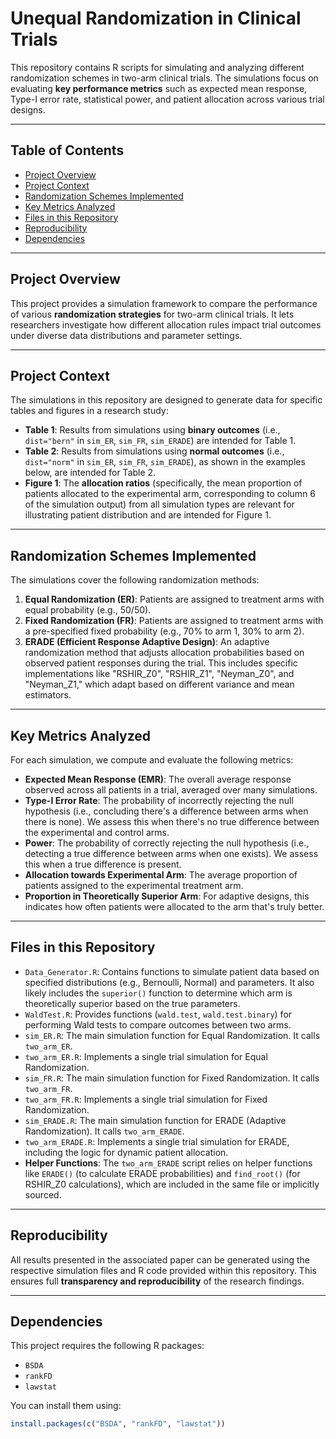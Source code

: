 # Unequal Randomization in Clinical Trials

This repository contains R scripts for simulating and analyzing different randomization schemes in two-arm clinical trials. The simulations focus on evaluating **key performance metrics** such as expected mean response, Type-I error rate, statistical power, and patient allocation across various trial designs.

---

## Table of Contents

- [Project Overview](#project-overview)
- [Project Context](#project-context)
- [Randomization Schemes Implemented](#randomization-schemes-implemented)
- [Key Metrics Analyzed](#key-metrics-analyzed)
- [Files in this Repository](#files-in-this-repository)
- [Reproducibility](#reproducibility)
- [Dependencies](#dependencies)

---

## Project Overview

This project provides a simulation framework to compare the performance of various **randomization strategies** for two-arm clinical trials. It lets researchers investigate how different allocation rules impact trial outcomes under diverse data distributions and parameter settings.

---

## Project Context

The simulations in this repository are designed to generate data for specific tables and figures in a research study:

* **Table 1**: Results from simulations using **binary outcomes** (i.e., `dist="bern"` in `sim_ER`, `sim_FR`, `sim_ERADE`) are intended for Table 1.
* **Table 2**: Results from simulations using **normal outcomes** (i.e., `dist="norm"` in `sim_ER`, `sim_FR`, `sim_ERADE`), as shown in the examples below, are intended for Table 2.
* **Figure 1**: The **allocation ratios** (specifically, the mean proportion of patients allocated to the experimental arm, corresponding to column 6 of the simulation output) from all simulation types are relevant for illustrating patient distribution and are intended for Figure 1.

---

## Randomization Schemes Implemented

The simulations cover the following randomization methods:

1.  **Equal Randomization (ER)**: Patients are assigned to treatment arms with equal probability (e.g., 50/50).
2.  **Fixed Randomization (FR)**: Patients are assigned to treatment arms with a pre-specified fixed probability (e.g., 70% to arm 1, 30% to arm 2).
3.  **ERADE (Efficient Response Adaptive Design)**: An adaptive randomization method that adjusts allocation probabilities based on observed patient responses during the trial. This includes specific implementations like "RSHIR_Z0", "RSHIR_Z1", "Neyman_Z0", and "Neyman_Z1," which adapt based on different variance and mean estimators.

---

## Key Metrics Analyzed

For each simulation, we compute and evaluate the following metrics:

* **Expected Mean Response (EMR)**: The overall average response observed across all patients in a trial, averaged over many simulations.
* **Type-I Error Rate**: The probability of incorrectly rejecting the null hypothesis (i.e., concluding there's a difference between arms when there is none). We assess this when there's no true difference between the experimental and control arms.
* **Power**: The probability of correctly rejecting the null hypothesis (i.e., detecting a true difference between arms when one exists). We assess this when a true difference is present.
* **Allocation towards Experimental Arm**: The average proportion of patients assigned to the experimental treatment arm.
* **Proportion in Theoretically Superior Arm**: For adaptive designs, this indicates how often patients were allocated to the arm that's truly better.

---

## Files in this Repository

* `Data_Generator.R`: Contains functions to simulate patient data based on specified distributions (e.g., Bernoulli, Normal) and parameters. It also likely includes the `superior()` function to determine which arm is theoretically superior based on the true parameters.
* `WaldTest.R`: Provides functions (`wald.test`, `wald.test.binary`) for performing Wald tests to compare outcomes between two arms.
* `sim_ER.R`: The main simulation function for Equal Randomization. It calls `two_arm_ER`.
* `two_arm_ER.R`: Implements a single trial simulation for Equal Randomization.
* `sim_FR.R`: The main simulation function for Fixed Randomization. It calls `two_arm_FR`.
* `two_arm_FR.R`: Implements a single trial simulation for Fixed Randomization.
* `sim_ERADE.R`: The main simulation function for ERADE (Adaptive Randomization). It calls `two_arm_ERADE`.
* `two_arm_ERADE.R`: Implements a single trial simulation for ERADE, including the logic for dynamic patient allocation.
* **Helper Functions**: The `two_arm_ERADE` script relies on helper functions like `ERADE()` (to calculate ERADE probabilities) and `find_root()` (for RSHIR_Z0 calculations), which are included in the same file or implicitly sourced.

---

## Reproducibility

All results presented in the associated paper can be generated using the respective simulation files and R code provided within this repository. This ensures full **transparency and reproducibility** of the research findings.

---

## Dependencies

This project requires the following R packages:

* `BSDA`
* `rankFD`
* `lawstat`

You can install them using:

```R
install.packages(c("BSDA", "rankFD", "lawstat"))
